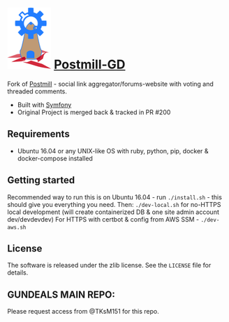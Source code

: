 
# ![](docs/assets/postmill-gd-150.png) [Postmill-GD](https://github.com/TheRealGD/therealgd)

Fork of [Postmill](https://gitlab.com/edgyemma/Postmill) - social link aggregator/forums-website with voting and threaded comments. 
 - Built with [Symfony](https://symfony.com/)
 - Original Project is merged back & tracked in PR #200

## Requirements

* Ubuntu 16.04 or any UNIX-like OS with ruby, python, pip, docker & docker-compose installed

## Getting started

Recommended way to run this is on Ubuntu 16.04 - run `./install.sh` - this should give you everything you need.
Then: `./dev-local.sh` for no-HTTPS local development (will create containerized DB & one site admin account dev/devdevdev)
For HTTPS with certbot & config from AWS SSM - `./dev-aws.sh`

## License

The software is released under the zlib license. See the `LICENSE` file for
details.

## GUNDEALS MAIN REPO:

Please request access from @TKsM151 for this repo.
